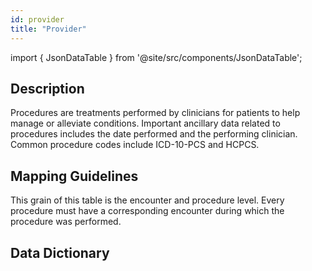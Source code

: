 ```yaml
---
id: provider
title: "Provider"
---
```


import { JsonDataTable } from '@site/src/components/JsonDataTable';

## Description
Procedures are treatments performed by clinicians for patients to help manage or alleviate conditions.  Important ancillary data related to procedures includes the date performed and the performing clinician.  Common procedure codes include ICD-10-PCS and HCPCS.

## Mapping Guidelines 
This grain of this table is the encounter and procedure level.  Every procedure must have a corresponding encounter during which the procedure was performed.

## Data Dictionary

<JsonDataTable jsonPath="nodes.model\.claims_preprocessing\.claims_preprocessing__provider.columns" />
